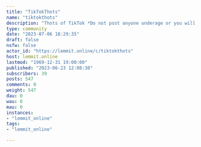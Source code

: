 ```yaml
---
title: "TikTokThots" 
name: "tiktokthots"
description: "Thots of TikTok *Do not post anyone underage or you will get permanently banned*."
type: community
date: "2023-07-06 18:29:35"
draft: false
nsfw: false
actor_id: "https://lemmit.online/c/tiktokthots"
host: lemmit.online
lastmod: "1969-12-31 19:00:00"
published: "2023-06-23 12:08:38"
subscribers: 39
posts: 547
comments: 0
weight: 547
dau: 0
wau: 0
mau: 0
instances:
- "lemmit_online"
tags: 
- "lemmit_online"

---
```

